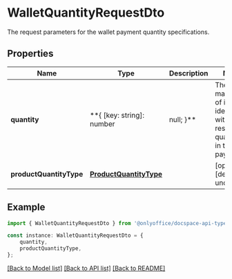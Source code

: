 # WalletQuantityRequestDto

The request parameters for the wallet payment quantity specifications.

## Properties

Name | Type | Description | Notes
------------ | ------------- | ------------- | -------------
**quantity** | **{ [key: string]: number | null; }** | The mapping of item identifiers with their respective quantities in the payment. | [optional] [default to undefined]
**productQuantityType** | [**ProductQuantityType**](ProductQuantityType.md) |  | [optional] [default to undefined]

## Example

```typescript
import { WalletQuantityRequestDto } from '@onlyoffice/docspace-api-typescript';

const instance: WalletQuantityRequestDto = {
    quantity,
    productQuantityType,
};
```

[[Back to Model list]](../README.md#documentation-for-models) [[Back to API list]](../README.md#documentation-for-api-endpoints) [[Back to README]](../README.md)
